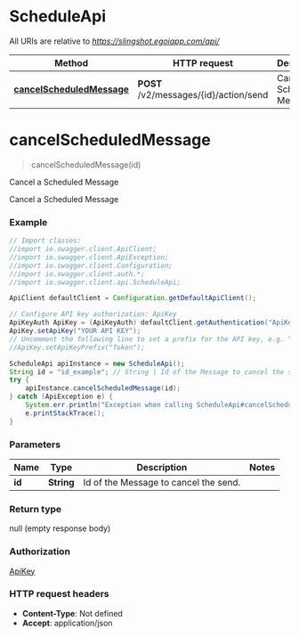 # ScheduleApi

All URIs are relative to *https://slingshot.egoiapp.com/api/*

Method | HTTP request | Description
------------- | ------------- | -------------
[**cancelScheduledMessage**](ScheduleApi.md#cancelScheduledMessage) | **POST** /v2/messages/{id}/action/send | Cancel a Scheduled Message

<a name="cancelScheduledMessage"></a>
# **cancelScheduledMessage**
> cancelScheduledMessage(id)

Cancel a Scheduled Message

Cancel a Scheduled Message

### Example
```java
// Import classes:
//import io.swagger.client.ApiClient;
//import io.swagger.client.ApiException;
//import io.swagger.client.Configuration;
//import io.swagger.client.auth.*;
//import io.swagger.client.api.ScheduleApi;

ApiClient defaultClient = Configuration.getDefaultApiClient();

// Configure API key authorization: ApiKey
ApiKeyAuth ApiKey = (ApiKeyAuth) defaultClient.getAuthentication("ApiKey");
ApiKey.setApiKey("YOUR API KEY");
// Uncomment the following line to set a prefix for the API key, e.g. "Token" (defaults to null)
//ApiKey.setApiKeyPrefix("Token");

ScheduleApi apiInstance = new ScheduleApi();
String id = "id_example"; // String | Id of the Message to cancel the send.
try {
    apiInstance.cancelScheduledMessage(id);
} catch (ApiException e) {
    System.err.println("Exception when calling ScheduleApi#cancelScheduledMessage");
    e.printStackTrace();
}
```

### Parameters

Name | Type | Description  | Notes
------------- | ------------- | ------------- | -------------
 **id** | **String**| Id of the Message to cancel the send. |

### Return type

null (empty response body)

### Authorization

[ApiKey](../README.md#ApiKey)

### HTTP request headers

 - **Content-Type**: Not defined
 - **Accept**: application/json

